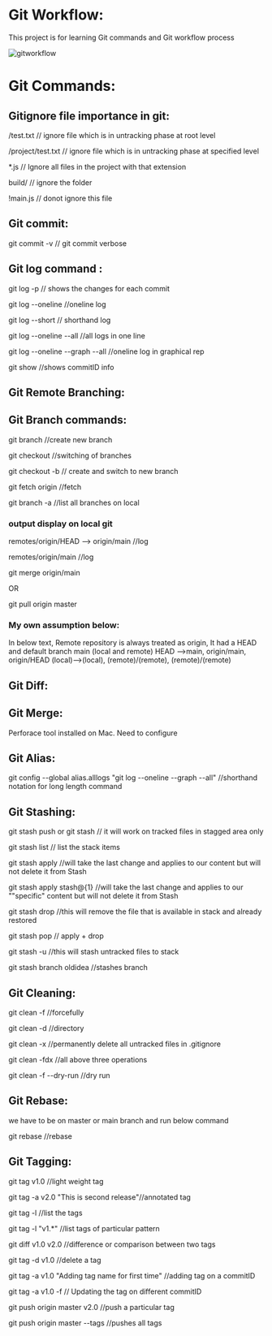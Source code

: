 # Git Workflow:
This project is for learning Git commands and Git workflow process

![gitworkflow](https://user-images.githubusercontent.com/119354305/207989394-ef9a2b1a-eb92-4cf6-9276-df3f959dc38c.png)


# Git Commands:


## Gitignore file importance in git:

/test.txt           // ignore file which is in untracking phase at root level

/project/test.txt   // ignore file which is in untracking phase at specified level

 *.js               // Ignore all files in the project with that extension

 build/             // ignore the folder

 !main.js           // donot ignore this file


## Git commit:

git commit -v // git commit verbose


## Git log command :

git log -p // shows the changes for each commit

git log --oneline //oneline log

git log --short // shorthand log

git log --oneline --all //all logs in one line

git log --oneline --graph --all //oneline log in graphical rep

git show <commitID> //shows commitID info


## Git Remote Branching:

## Git Branch commands:
git branch <branch-name> //create new branch

git checkout <branch-name> //switching of branches

git checkout -b <brnach-name> // create and switch to new branch

git fetch origin //fetch

git branch -a //list all branches on local

### output display on local git

remotes/origin/HEAD --> origin/main //log

remotes/origin/main //log

git merge origin/main

OR

git pull origin master


### My own assumption below:

In below text, Remote repository is always treated as origin,
It had a HEAD and default branch main (local and remote)
HEAD -->main, origin/main, origin/HEAD
(local)-->(local), (remote)/(remote), (remote)/(remote)


## Git Diff:

## Git Merge:

Perforace tool installed on Mac. Need to configure

## Git Alias:

git config --global alias.alllogs "git log --oneline --graph --all" //shorthand
notation for long length command


## Git Stashing:

git stash push or git stash // it will work on tracked files in stagged area only

git stash list // list the stack items

git stash apply //will take the last change and applies to our content but will not delete it from Stash

git stash apply stash@{1} //will take the last change and applies to our ""specific" content but will not delete it from Stash

git stash drop //this will remove the file that is available in stack and already restored

git stash pop // apply + drop

git stash -u //this will stash untracked files to stack

git stash branch oldidea //stashes branch


## Git Cleaning:

git clean -f  //forcefully

git clean -d //directory

git clean -x //permanently delete all untracked files in .gitignore

git clean -fdx //all above three operations

git clean -f --dry-run //dry run


## Git Rebase:

we have to be on master or main branch and run below command

git rebase <feature1-branch> //rebase


## Git Tagging:

git tag v1.0 //light weight tag

git tag -a v2.0 "This is second release"//annotated tag

git tag -l //list the tags

git tag -l "v1.*" //list tags of particular pattern

git diff v1.0 v2.0 //difference or comparison between two tags

git tag -d v1.0 //delete a tag

git tag -a v1.0 <FirstcommitID> "Adding tag name for first time" //adding tag on a commitID

git tag -a v1.0 -f <SecondcommitID> // Updating the tag on different commitID

git push origin master v2.0 //push a particular tag

git push origin master --tags //pushes all tags
